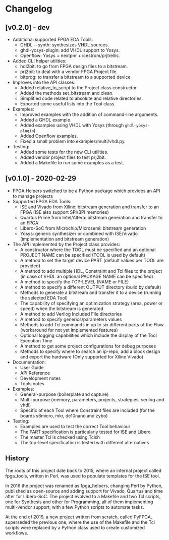 # Changelog

## [v0.2.0] - dev

* Additional supported FPGA EDA Tools:
    - GHDL --synth: synthesizes VHDL sources.
    - ghdl-yosys-plugin: add VHDL support to Yosys.
    - Openflow: Yosys + nextpnr + icestrom/prjtrellis.
* Added CLI helper utilities:
    - hdl2bit: to go from FPGA design files to a bitstream.
    - prj2bit: to deal with a vendor FPGA Project file.
    - bitprog: to transfer a bitstream to a supported device
* Improves into the API classes:
    - Added relative_to_script to the Project class constructor.
    - Added the methods set_bitstream and clean.
    - Simplified code related to absolute and relative directories.
    - Exported some useful lists into the Tool class.
* Examples:
    - Improved examples with the addition of command-line arguments.
    - Added a GHDL example.
    - Added examples using VHDL with Yosys (through `ghdl-yosys-plugin`).
    - Added Openflow examples.
    - Fixed a small problem into examples/multi/vhdl.py.
* Testing:
    - Added some tests for the new CLI utilities.
    - Added vendor project files to test prj2bit.
    - Added a Makefile to run some examples as a test.

## [v0.1.0] - 2020-02-29

* FPGA Helpers switched to be a Python package which provides an API to manage projects
* Supported FPGA EDA Tools:
    - ISE and Vivado from Xilinx: bitstream generation and transfer to an FPGA (ISE also support
      SPI/BPI memories)
    - Quartus Prime from Intel/Altera: bitstream generation and transfer to an FPGA
    - Libero-SoC from Microchip/Microsemi: bitstream generation
    - Yosys: generic synthesizer or combined with ISE/Vivado (implementation and bitstream
      generation)
* The API implemented by the Project class provides:
    - A constructor where the TOOL must be specified and an optional PROJECT NAME can be specified
      (TOOL is used by default)
    - A method to set the target device PART (default values per TOOL are provided)
    - A method to add multiple HDL, Constraint and Tcl files to the project (in case of VHDL an
      optional PACKAGE NAME can be specified)
    - A method to specify the TOP-LEVEL (NAME or FILE)
    - A method to specify a different OUTPUT directory (build by default)
    - Methods to generate a bitstream and transfer it to a device (running the selected EDA Tool)
    - The capability of specifying an optimization strategy (area, power or speed) when the
      bitstream is generated
    - A method to add Verilog Included File directories
    - A method to specify generics/parameters values
    - Methods to add Tcl commands in up to six different parts of the Flow (workaround for not yet
      implemented features)
    - Optional logging capabilities which include the display of the Tool Execution Time
    - A method to get some project configurations for debug purposes
    - Methods to specify where to search an ip-repo, add a block design and export the hardware
      (Only supported for Xilinx Vivado)
* Documentation:
    - User Guide
    - API Reference
    - Development notes
    - Tools notes
* Examples:
    - General-purpose (boilerplate and capture)
    - Multi-purpose (memory, parameters, projects, strategies, verilog and vhdl)
    - Specific of each Tool where Constraint files are included (for the boards s6micro, mkr,
      de10nano and zybo)
* Testing:
    - Examples are used to test the correct Tool behaviour
    - The PART specification is particularly tested for ISE and Libero
    - The master Tcl is checked using Tclsh
    - The top-level specification is tested with different alternatives

## History

The roots of this project date back to 2015, where an internal project called fpga_tools, written
in Perl, was used to populate templates for the ISE tool.

In 2016 the project was renamed as fpga_helpers, changing Perl by Python, published as open-source
and adding support for Vivado, Quartus and time after for Libero-SoC.
The project evolved to a Makefile and two Tcl scripts, one for Synthesis and other for Programming,
all of them implementing multi-vendor support, with a few Python scripts to automate tasks.

At the end of 2019, a new project written from scratch, called PyFPGA, superseded the previous one,
where the use of the Makefile and the Tcl scripts were replaced by a Python class used to create
customized workflows.

